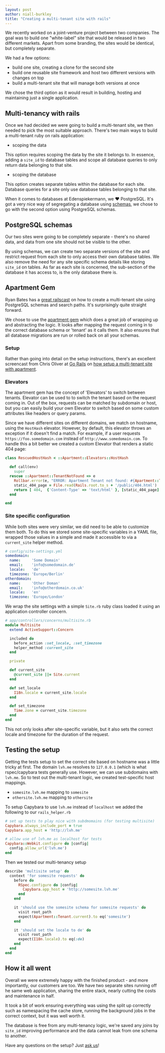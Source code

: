 ```yaml
---
layout: post
author: niall-burkley
title: "Creating a multi-tenant site with rails"
---
```


We recently worked on a joint-venture project between two companies. The goal was to build one "white-label" site that would be released in two different markets. Apart from some branding, the sites would be identical, but completely separate.

We had a few options:

* build one site, creating a clone for the second site
* build one reusable site framework and host two different versions with changes on top
* build a multi-tenant site that will manage both versions at once

We chose the third option as it would result in building, hosting and maintaining just a single application.

## Multi-tenancy with rails

Once we had decided we were going to build a multi-tenant site, we then needed to pick the most suitable approach. There's two main ways to build a multi-tenant ruby on rails application:

* scoping the data

This option requires scoping the data by the site it belongs to. In essence, adding a `site_id` to database tables and scope all database queries to only return data belonging to that site.

* scoping the database

This option creates separate tables within the database for each site. Database queries for a site only use database tables belonging to that site.

When it comes to databases at Edenspiekermann, we ❤️ PostgreSQL. It's got a very nice way of segregating a database using [schemas](https://www.postgresql.org/docs/9.5/static/ddl-schemas.html), we chose to go with the second option using PostgreSQL schemas.

## PostgreSQL schemas

Our two sites were going to be completely separate - there's no shared data, and data from one site should not be visible to the other.

By using schemas, we can create two separate versions of the site and restrict request from each site to only access their own database tables. We also remove the need for any site specific schema details like storing `site_id` on tables. As far as each site is concerned, the sub-section of the database it has access to, is the only database there is.

## Apartment Gem

Ryan Bates has a [great railscast](http://railscasts.com/episodes/389-multitenancy-with-postgresql) on how to create a multi-tenant site using PostgreSQL schemas and search paths. It's surprisingly quite straight forward.

We chose to use the [apartment gem](https://github.com/influitive/apartment) which does a great job of wrapping up and abstracting the logic. It looks after mapping the request coming in to the correct database schema or 'tenant' as it calls them. It also ensures that all database migrations are run or rolled back on all your schemas.

### Setup

Rather than going into detail on the setup instructions, there's an excellent screencast from Chris Oliver at [Go Rails](https://gorails.com) on [how setup a multi-tenant site with apartment](https://gorails.com/episodes/multitenancy-with-apartment). 

### Elevators

The apartment gem has the concept of 'Elevators' to switch between tenants. Elevator can be used to to switch the tenant based on the request coming in. Out of the box, requests can be matched by subdomain or host, but you can easily build your own Elevator to switch based on some custom attributes like headers or query params.

Since we have different sites on different domains, we match on hostname, using the `HostHash` elevator. However, by default, this elevator throws an exception if it doesn't find a match. For example, if a user requests `https://foo.somedomain.com` instead of `http://www.somedomain.com`. To handle this a bit better we created a custom Elevator that renders a static 404 page:

```ruby
class RescuedHostHash < ::Apartment::Elevators::HostHash

  def call(env)
    super
  rescue ::Apartment::TenantNotFound => e
    Rollbar.error(e, "ERROR: Apartment Tenant not found: #{Apartment::Tenant.current.inspect}")
    static_404_page = File.read(Rails.root.to_s + '/public/404.html')
    return [ 404,  {'Content-Type' => 'text/html' }, [static_404_page] ]
  end

end
```

### Site specific configuration

While both sites were very similar, we did need to be able to customize them both. To do this we stored some site-specific variables in a YAML file, wrapped those values in a simple and made it accessible to via a `current_site` helper method.

```yaml
# config/site-settings.yml
somedomain:
  name:     'Some Domain'
  email:    'info@somedomain.de'
  locale:   'de'
  timezone: 'Europe/Berlin'
otherdomain:
  name:     'Other Doman'
  email:    'info@otherdomain.co.uk'
  locale:   'en'
  timezone: 'Europe/London'
```

We wrap the site settings with a simple `Site.rb` ruby class loaded it using an application controller concern.

```ruby
# app/controllers/concerns/multisite.rb
module Multisite
  extend ActiveSupport::Concern

  included do
    before_action :set_locale, :set_timezone
    helper_method :current_site
  end

  private

  def current_site
    @current_site ||= Site.current
  end

  def set_locale
    I18n.locale = current_site.locale
  end

  def set_timezone
    Time.zone = current_site.timezone
  end
end
```

This not only looks after site-specific variable, but it also sets the correct locale and timezone for the duration of the request.

## Testing the setup

Getting the tests setup to set the correct site based on hostname was a little tricky at first. The domain `lvh.me` resolves to `127.0.0.1` (which is what rspec/capybara tests generally use. However, we can use subdomains with `lvh.me`. So to test out the multi-tenant logic, we created test-specific host mappings.

* `somesite.lvh.me` mapping to `somesite`
* `othersite.lvh.me` mapping to `othersite`

To setup Capybara to use `lvh.me` instead of `localhost` we added the following to our `rails_helper.rb`

```ruby
# set up tests to play nice with subdmomains (for testing multisite)
Capybara.always_include_port = true
Capybara.app_host = 'http://lvh.me'

# allow use of lvh.me as localhost for tests
Capybara::Webkit.configure do |config|
  config.allow_url('lvh.me')
end
```

Then we tested our multi-tenancy setup

```ruby
describe 'multisite setup' do
  context 'for somesite requests' do
    before do
      RSpec.configure do |config|
        Capybara.app_host = 'http://somesite.lvh.me'
      end
    end

    it 'should use the somesite schema for somesite requests' do
      visit root_path
      expect(Apartment::Tenant.current).to eq('somesite')
    end

    it 'should set the locale to de' do
      visit root_path
      expect(I18n.locale).to eq(:de)
    end
  end
end
```

## How it all went

Overall we were extremely happy with the finished product - and more importantly, our customers are too. We have two separate sites running off he same web application, sharing the entire stack, nearly cutting the costs and maintenance in half.

It took a bit of work ensuring everything was using the split up correctly such as namespacing the cache store, running the background jobs in the correct context, but it was well worth it.

The database is free from any multi-tenancy logic, we're saved any joins by  `site_id` improving performance and the data cannot leak from one schema to another.

Have any questions on the setup? Just [ask us](https://github.com/edenspiekermann/ama)!
